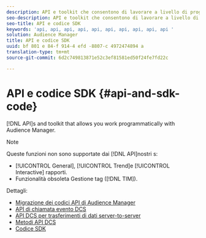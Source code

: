 ```yaml
---
description: API e toolkit che consentono di lavorare a livello di programmazione con Audience Manager.
seo-description: API e toolkit che consentono di lavorare a livello di programmazione con Audience Manager.
seo-title: API e codice SDK
keywords: 'api, api, api, api, api, api, api, api, api, api '
solution: Audience Manager
title: API e codice SDK
uuid: bf 801 e 84-f 914-4 efd -8807-c 4972474894 a
translation-type: tm+mt
source-git-commit: 6d2c749813871e52c3ef81581ed50f24fe7fd22c

---
```



# API e codice SDK {#api-and-sdk-code}

[!DNL API]s and toolkit that allows you work programmatically with Audience Manager.

>[!NOTE]
>
>Queste funzioni non sono supportate dai [!DNL API]nostri s:
>
>* [!UICONTROL General], [!UICONTROL Trend]e [!UICONTROL Interactive] rapporti.
>* Funzionalità obsoleta Gestione tag ([!DNL TIM]).


Dettagli:

* [Migrazione dei codici API di Audience Manager](api-swagger-migration.md)
* [API di chiamata evento DCS](dcs-intro/dcs-event-calls/dcs-event-calls.md)
* [API DCS per trasferimenti di dati server-to-server](dcs-intro/dcs-s2s/dcs-s2s.md)
* [Metodi API DCS](dcs-intro/dcs-api-reference/dcs-api-methods.md)
* [Codice SDK](/help/using/api/aam-sdk.md)
